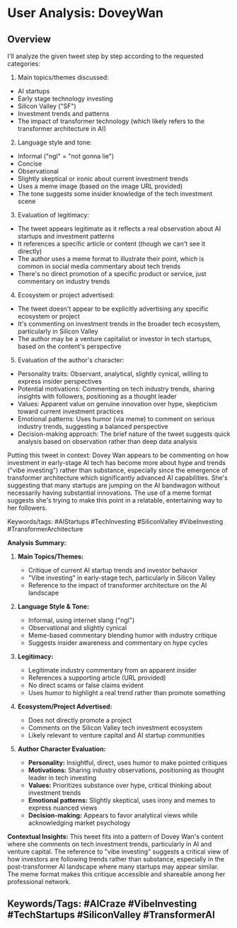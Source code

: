 # User Analysis: DoveyWan

## Overview

<think>
I'll analyze the given tweet step by step according to the requested categories:

1. Main topics/themes discussed:
- AI startups
- Early stage technology investing
- Silicon Valley ("SF")
- Investment trends and patterns
- The impact of transformer technology (which likely refers to the transformer architecture in AI)

2. Language style and tone:
- Informal ("ngl" = "not gonna lie")
- Concise
- Observational
- Slightly skeptical or ironic about current investment trends
- Uses a meme image (based on the image URL provided)
- The tone suggests some insider knowledge of the tech investment scene

3. Evaluation of legitimacy:
- The tweet appears legitimate as it reflects a real observation about AI startups and investment patterns
- It references a specific article or content (though we can't see it directly)
- The author uses a meme format to illustrate their point, which is common in social media commentary about tech trends
- There's no direct promotion of a specific product or service, just commentary on industry trends

4. Ecosystem or project advertised:
- The tweet doesn't appear to be explicitly advertising any specific ecosystem or project
- It's commenting on investment trends in the broader tech ecosystem, particularly in Silicon Valley
- The author may be a venture capitalist or investor in tech startups, based on the content's perspective

5. Evaluation of the author's character:
- Personality traits: Observant, analytical, slightly cynical, willing to express insider perspectives
- Potential motivations: Commenting on tech industry trends, sharing insights with followers, positioning as a thought leader
- Values: Apparent value on genuine innovation over hype, skepticism toward current investment practices
- Emotional patterns: Uses humor (via meme) to comment on serious industry trends, suggesting a balanced perspective
- Decision-making approach: The brief nature of the tweet suggests quick analysis based on observation rather than deep data analysis

Putting this tweet in context:
Dovey Wan appears to be commenting on how investment in early-stage AI tech has become more about hype and trends ("vibe investing") rather than substance, especially since the emergence of transformer architecture which significantly advanced AI capabilities. She's suggesting that many startups are jumping on the AI bandwagon without necessarily having substantial innovations. The use of a meme format suggests she's trying to make this point in a relatable, entertaining way to her followers.

Keywords/tags:
#AIStartups #TechInvesting #SiliconValley #VibeInvesting #TransformerArchitecture
</think>

**Analysis Summary:**

1. **Main Topics/Themes:**
   - Critique of current AI startup trends and investor behavior
   - "Vibe investing" in early-stage tech, particularly in Silicon Valley
   - Reference to the impact of transformer architecture on the AI landscape

2. **Language Style & Tone:**
   - Informal, using internet slang ("ngl")
   - Observational and slightly cynical
   - Meme-based commentary blending humor with industry critique
   - Suggests insider awareness and commentary on hype cycles

3. **Legitimacy:**
   - Legitimate industry commentary from an apparent insider
   - References a supporting article (URL provided)
   - No direct scams or false claims evident
   - Uses humor to highlight a real trend rather than promote something

4. **Ecosystem/Project Advertised:**
   - Does not directly promote a project
   - Comments on the Silicon Valley tech investment ecosystem
   - Likely relevant to venture capital and AI startup communities

5. **Author Character Evaluation:**
   - **Personality:** Insightful, direct, uses humor to make pointed critiques
   - **Motivations:** Sharing industry observations, positioning as thought leader in tech investing
   - **Values:** Prioritizes substance over hype, critical thinking about investment trends
   - **Emotional patterns:** Slightly skeptical, uses irony and memes to express nuanced views
   - **Decision-making:** Appears to favor analytical views while acknowledging market psychology

**Contextual Insights:**
This tweet fits into a pattern of Dovey Wan's content where she comments on tech investment trends, particularly in AI and venture capital. The reference to "vibe investing" suggests a critical view of how investors are following trends rather than substance, especially in the post-transformer AI landscape where many startups may appear similar. The meme format makes this critique accessible and shareable among her professional network.

**Keywords/Tags:** #AICraze #VibeInvesting #TechStartups #SiliconValley #TransformerAI
---
